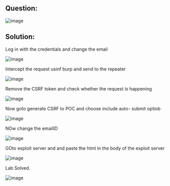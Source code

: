 ## Question:

![image](https://github.com/Nifalnasar/Portswigger-Labs/assets/141356053/152d83df-5081-4a95-aea2-f99f4c1e324b)

## Solution:

Log in with the credentials and change the email

![image](https://github.com/Nifalnasar/Portswigger-Labs/assets/141356053/665878ce-f2b8-4e70-9566-1edc41a363f1)

Intercept the request usinf burp and send to the repeater

![image](https://github.com/Nifalnasar/Portswigger-Labs/assets/141356053/e132cf48-c0f6-49e5-8084-f3b705c3ea39)

Remove the CSRF token and check whether the request is happening

![image](https://github.com/Nifalnasar/Portswigger-Labs/assets/141356053/d747af51-af82-4e06-a382-ae6240644b16)

Now goto generate CSRF to POC and choose include auto- submit optiob

![image](https://github.com/Nifalnasar/Portswigger-Labs/assets/141356053/ed47e02b-8ea8-4dcb-8e01-811fe48735b0)

NOw change the emailID

![image](https://github.com/Nifalnasar/Portswigger-Labs/assets/141356053/fa0d7af9-efd2-4a2e-a312-5b55ce64d9d2)

GOto exploit server and and paste the html in the body of the exploit server

![image](https://github.com/Nifalnasar/Portswigger-Labs/assets/141356053/7abe7b1e-a2d3-4f47-b69e-2137936c9a4c)

Lab Solved.

![image](https://github.com/Nifalnasar/Portswigger-Labs/assets/141356053/b1c907cc-9dbc-4f6c-a147-27366e0d1f98)



